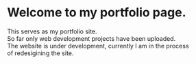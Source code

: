 # Welcome to my portfolio page.
This serves as my portfolio site.   
So far only web development projects have been uploaded.   
The website is under development, currently I am in the process   
of redesigining the site.
